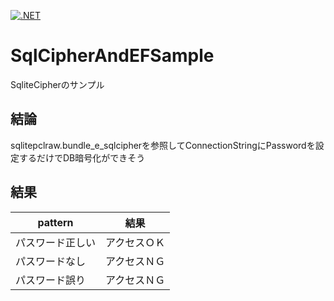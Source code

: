 [![.NET](https://github.com/kou-hon/SqlCipherAndEFSample/actions/workflows/dotnet.yml/badge.svg)](https://github.com/kou-hon/SqlCipherAndEFSample/actions/workflows/dotnet.yml)

# SqlCipherAndEFSample
SqliteCipherのサンプル

## 結論
sqlitepclraw.bundle_e_sqlcipherを参照してConnectionStringにPasswordを設定するだけでDB暗号化ができそう

## 結果
| pattern        | 結果  |
| -------------- | --- |
| パスワード正しい | アクセスＯＫ |
| パスワードなし   | アクセスＮＧ |
| パスワード誤り   | アクセスＮＧ |
